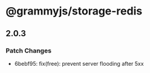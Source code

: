 # @grammyjs/storage-redis

## 2.0.3

### Patch Changes

- 6bebf95: fix(free): prevent server flooding after 5xx
